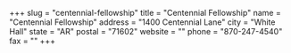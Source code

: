 +++
slug = "centennial-fellowship"
title = "Centennial Fellowship"
name = "Centennial Fellowship"
address = "1400 Centennial Lane"
city = "White Hall"
state = "AR"
postal = "71602"
website = ""
phone = "870-247-4540"
fax = ""
+++
